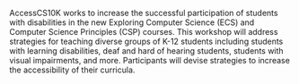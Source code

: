 AccessCS10K works to increase the successful participation of students with disabilities in the new Exploring Computer Science (ECS) and Computer Science Principles (CSP) courses. This workshop will address strategies for teaching diverse groups of K-12 students including students with learning disabilities, deaf and hard of hearing students, students with visual impairments, and more. Participants will devise strategies to increase the accessibility of their curricula.
